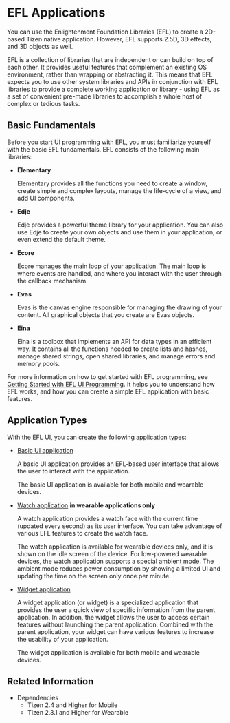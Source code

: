 # EFL Applications

You can use the Enlightenment Foundation Libraries (EFL) to create a 2D-based Tizen native application. However, EFL supports 2.5D, 3D effects, and 3D objects as well.

EFL is a collection of libraries that are independent or can build on top of each other. It provides useful features that complement an existing OS environment, rather than wrapping or abstracting it. This means that EFL expects you to use other system libraries and APIs in conjunction with EFL libraries to provide a complete working application or library - using EFL as a set of convenient pre-made libraries to accomplish a whole host of complex or tedious tasks.

## Basic Fundamentals

Before you start UI programming with EFL, you must familiarize yourself with the basic EFL fundamentals. EFL consists of the following main libraries:

- **Elementary**

  Elementary provides all the functions you need to create a window, create simple and complex layouts, manage the life-cycle of a view, and add UI components.

- **Edje**

  Edje provides a powerful theme library for your application. You can also use Edje to create your own objects and use them in your application, or even extend the default theme.

- **Ecore**

  Ecore manages the main loop of your application. The main loop is where events are handled, and where you interact with the user through the callback mechanism.

- **Evas**

  Evas is the canvas engine responsible for managing the drawing of your content. All graphical objects that you create are Evas objects.

- **Eina**

  Eina is a toolbox that implements an API for data types in an efficient way. It contains all the functions needed to create lists and hashes, manage shared strings, open shared libraries, and manage errors and memory pools.

For more information on how to get started with EFL programming, see [Getting Started with EFL UI Programming](../ui/efl/getting-started.md). It helps you to understand how EFL works, and how you can create a simple EFL application with basic features.

## Application Types

With the EFL UI, you can create the following application types:

- [Basic UI application](efl-ui-app.md)

  A basic UI application provides an EFL-based user interface that allows the user to interact with the application.

  The basic UI application is available for both mobile and wearable devices.

- [Watch application](watch-app.md) **in wearable applications only**

  A watch application provides a watch face with the current time (updated every second) as its user interface. You can take advantage of various EFL features to create the watch face.

  The watch application is available for wearable devices only, and it is shown on the idle screen of the device. For low-powered wearable devices, the watch application supports a special ambient mode. The ambient mode reduces power consumption by showing a limited UI and updating the time on the screen only once per minute.

- [Widget application](widget-app.md)

  A widget application (or widget) is a specialized application that provides the user a quick view of specific information from the parent application. In addition, the widget allows the user to access certain features without launching the parent application. Combined with the parent application, your widget can have various features to increase the usability of your application.

  The widget application is available for both mobile and wearable devices.

## Related Information
- Dependencies
  - Tizen 2.4 and Higher for Mobile
  - Tizen 2.3.1 and Higher for Wearable
